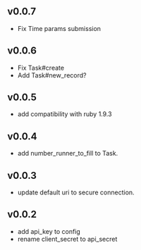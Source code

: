 ## v0.0.7

* Fix Time params submission

## v0.0.6

* Fix Task#create
* Add Task#new_record?

## v0.0.5

* add compatibility with ruby 1.9.3

## v0.0.4

* add number\_runner\_to\_fill to Task.

## v0.0.3

* update default uri to secure connection.

## v0.0.2

* add api_key to config
* rename client\_secret to api\_secret